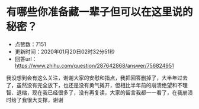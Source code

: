 # 有哪些你准备藏一辈子但可以在这里说的秘密？
- 点赞数：7151
- 更新时间：2020年01月20日02时32分51秒
- 回答url：https://www.zhihu.com/question/287642868/answer/756824951
<body>
 <p data-pid="2YzbaMCl">我没想到会有这么关注，谢谢大家的安慰和指点，我把回答删掉了，大半年过去了，虽然没有完全放下，也还是没有勇气摊开，但相比半年前的崩溃绝望和不理智、退缩，现在我已经很多了，没有再复读，大家的留言我都一一看了，在我崩溃时给了我很大支撑，谢谢</p>
</body>